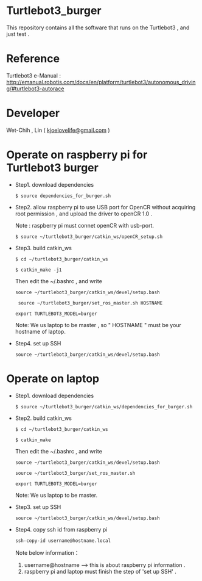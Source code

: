 # Turtlebot3_burger

This repository contains all the software that runs on the Turtlebot3 , and just test .

# Reference

Turtlebot3 e-Manual  :  http://emanual.robotis.com/docs/en/platform/turtlebot3/autonomous_driving/#turtlebot3-autorace

# Developer

Wet-Chih , Lin ( kjoelovelife@gmail.com )

# Operate on raspberry pi for Turtlebot3 burger

* Step1. download dependencies

  `$ source dependencies_for_burger.sh`

* Step2. allow raspberry pi to use USB port for OpenCR without acquiring root permission , and upload the driver to openCR 1.0 .
  
  Note : raspberry pi must connet openCR with usb-port. 
  
  `$ source ~/turtlebot3_burger/catkin_ws/openCR_setup.sh`

* Step3. build catkin_ws
  
  `$ cd ~/turtlebot3_burger/catkin_ws`

  `$ catkin_make -j1`
  
  Then edit the ~/.bashrc , and write
  
  ` source ~/turtlebot3_burger/catkin_ws/devel/setup.bash `

  ` source ~/turtlebot3_burger/set_ros_master.sh HOSTNAME`
  
  ` export TURTLEBOT3_MODEL=burger `
  
  Note: We us laptop to be master , so " HOSTNAME " must be your hostname of laptop.
  
* Step4. set up SSH
 
   ` source ~/turtlebot3_burger/catkin_ws/devel/setup.bash `

# Operate on laptop

* Step1. download dependencies

  `$ source ~/turtlebot3_burger/catkin_ws/dependencies_for_burger.sh`

* Step2. build catkin_ws
  
  `$ cd ~/turtlebot3_burger/catkin_ws`

  `$ catkin_make`
  
  Then edit the ~/.bashrc , and write
  
  ` source ~/turtlebot3_burger/catkin_ws/devel/setup.bash `

  ` source ~/turtlebot3_burger/set_ros_master.sh `
  
  ` export TURTLEBOT3_MODEL=burger `
  
  Note: We us laptop to be master.

* Step3. set up SSH
 
   ` source ~/turtlebot3_burger/catkin_ws/devel/setup.bash `

* Step4. copy ssh id from raspberry pi

  ` ssh-copy-id username@hostname.local `
  
   Note below information：
   
   1. username@hostname --> this is about raspberry pi information .
   2. raspberry pi and laptop must finish the step of 'set up SSH' .
  
